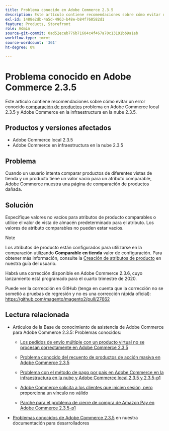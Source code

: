 ```yaml
---
title: Problema conocido en Adobe Commerce 2.3.5
description: Este artículo contiene recomendaciones sobre cómo evitar un problema conocido de [comparación de productos](https://docs.magento.com/user-guide/marketing/product-compare.html) en Adobe Commerce local 2.3.5 y Adobe Commerce en la infraestructura en la nube 2.3.5.
exl-id: 1488e2db-4a5d-4963-b48e-b84f760582d1
feature: Products, Storefront
role: Admin
source-git-commit: 0ad52eceb776b71604c4f467a70c13191bb9a1eb
workflow-type: tm+mt
source-wordcount: '361'
ht-degree: 0%

---
```


# Problema conocido en Adobe Commerce 2.3.5

Este artículo contiene recomendaciones sobre cómo evitar un error conocido [comparación de productos](https://docs.magento.com/user-guide/marketing/product-compare.html) problema en Adobe Commerce local 2.3.5 y Adobe Commerce en la infraestructura en la nube 2.3.5.

## Productos y versiones afectados

* Adobe Commerce local 2.3.5
* Adobe Commerce en infraestructura en la nube 2.3.5

## Problema

Cuando un usuario intenta comparar productos de diferentes vistas de tienda y un producto tiene un valor vacío para un atributo comparable, Adobe Commerce muestra una página de comparación de productos dañada.

## Solución

Especifique valores no vacíos para atributos de producto comparables o utilice el valor de vista de almacén predeterminado para el atributo. Los valores de atributo comparables no pueden estar vacíos.

>[!NOTE]
>
>Los atributos de producto están configurados para utilizarse en la comparación utilizando **Comparable en tienda** valor de configuración. Para obtener más información, consulte la [Creación de atributos de producto](https://docs.magento.com/user-guide/stores/attribute-product-create.html#step-4-describe-the-storefront-properties) en nuestra guía del usuario.

Habrá una corrección disponible en Adobe Commerce 2.3.6, cuyo lanzamiento está programado para el cuarto trimestre de 2020.

Puede ver la corrección en GitHub (tenga en cuenta que la corrección no se sometió a pruebas de regresión y no es una corrección rápida oficial): <https://github.com/magento/magento2/pull/27662>

## Lectura relacionada

<ul><li>Artículos de la Base de conocimiento de asistencia de Adobe Commerce para Adobe Commerce 2.3.5: Problemas conocidos:<ul>
<li>
<p title="Los pedidos de envío múltiple con un producto virtual no se procesan correctamente en Adobe Commerce 2.3.5"><a href="/help/troubleshooting/miscellaneous/magento-2-3-5-known-issue-virtual-product-multi-ship-orders.md">Los pedidos de envío múltiple con un producto virtual no se procesan correctamente en Adobe Commerce 2.3.5</a></p>
</li>
<li><a href="/help/troubleshooting/miscellaneous/bulk-action-product-count-known-issue-in-magento-2-3-5.md">Problema conocido del recuento de productos de acción masiva en Adobe Commerce 2.3.5</a></li>
<li>
<p title="Problema con el método de pago por país en Adobe Commerce en la infraestructura en la nube y Adobe Commerce local 2.3.5 y 2.3.5-p1"><a href="/help/troubleshooting/known-issues-patches-attached/magento-2-3-5-2-3-5-p1-patch-country-payment-issue.md">Problema con el método de pago por país en Adobe Commerce en la infraestructura en la nube y Adobe Commerce local 2.3.5 y 2.3.5-p1</a></p>
</li>
<li>
<p title="Adobe Commerce solicita a los clientes que inicien sesión, pero proporciona un vínculo no válido"><a href="/help/troubleshooting/known-issues-patches-attached/magento-prompts-customers-log-in-invalid-link.md">Adobe Commerce solicita a los clientes que inicien sesión, pero proporciona un vínculo no válido</a></p>
</li>
<li>
<p title="Parche para el problema de cierre de compra de Amazon Pay en Adobe Commerce 2.3.5-p1"><a href="/help/troubleshooting/payments/patch-for-amazon-pay-checkout-issue-in-magento-2-3-5-p1.md">Parche para el problema de cierre de compra de Amazon Pay en Adobe Commerce 2.3.5-p1</a></p>
</li>
</ul>
</li><li><a href="https://devdocs.magento.com/guides/v2.3/release-notes/release-notes-2-3-5-commerce.html#known-issues">Problemas conocidos de Adobe Commerce 2.3.5</a> en nuestra documentación para desarrolladores</li></ul>
